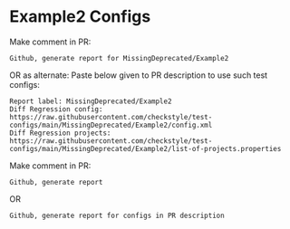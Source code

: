 # Example2 Configs
Make comment in PR:
```
Github, generate report for MissingDeprecated/Example2
```
OR as alternate:
Paste below given to PR description to use such test configs:
```
Report label: MissingDeprecated/Example2
Diff Regression config: https://raw.githubusercontent.com/checkstyle/test-configs/main/MissingDeprecated/Example2/config.xml
Diff Regression projects: https://raw.githubusercontent.com/checkstyle/test-configs/main/MissingDeprecated/Example2/list-of-projects.properties
```
Make comment in PR:
```
Github, generate report
```
OR
```
Github, generate report for configs in PR description
```
